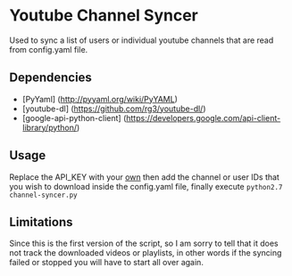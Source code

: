 # Youtube Channel Syncer
Used to sync a list of users or individual youtube channels that are read from config.yaml file.


## Dependencies
 * [PyYaml] (http://pyyaml.org/wiki/PyYAML)
 * [youtube-dl] (https://github.com/rg3/youtube-dl/)
 * [google-api-python-client] (https://developers.google.com/api-client-library/python/)
  

## Usage
 Replace the API_KEY with your [own](https://developers.google.com/youtube/v3/getting-started#before-you-start) then add the channel or user IDs that you wish to download inside the config.yaml file, finally execute `python2.7 channel-syncer.py`

## Limitations
 Since this is the first version of the script, so I am sorry to tell that it 
 does not track the downloaded videos or playlists, in other words if the syncing failed or stopped you will have to start all over again.
